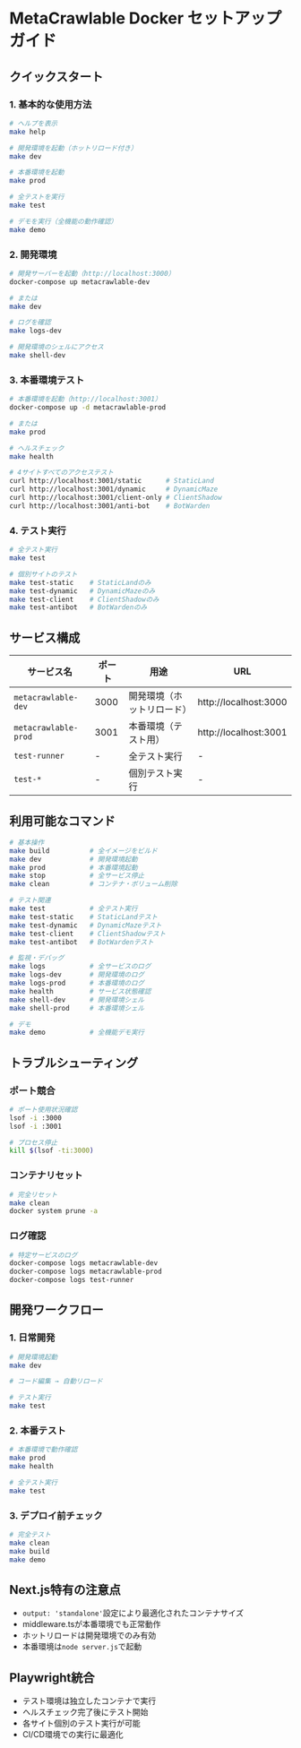 # MetaCrawlable Docker セットアップガイド

## クイックスタート

### 1. 基本的な使用方法

```bash
# ヘルプを表示
make help

# 開発環境を起動（ホットリロード付き）
make dev

# 本番環境を起動
make prod

# 全テストを実行
make test

# デモを実行（全機能の動作確認）
make demo
```

### 2. 開発環境

```bash
# 開発サーバーを起動（http://localhost:3000）
docker-compose up metacrawlable-dev

# または
make dev

# ログを確認
make logs-dev

# 開発環境のシェルにアクセス
make shell-dev
```

### 3. 本番環境テスト

```bash
# 本番環境を起動（http://localhost:3001）
docker-compose up -d metacrawlable-prod

# または
make prod

# ヘルスチェック
make health

# 4サイトすべてのアクセステスト
curl http://localhost:3001/static      # StaticLand
curl http://localhost:3001/dynamic     # DynamicMaze
curl http://localhost:3001/client-only # ClientShadow
curl http://localhost:3001/anti-bot    # BotWarden
```

### 4. テスト実行

```bash
# 全テスト実行
make test

# 個別サイトのテスト
make test-static    # StaticLandのみ
make test-dynamic   # DynamicMazeのみ
make test-client    # ClientShadowのみ
make test-antibot   # BotWardenのみ
```

## サービス構成

| サービス名 | ポート | 用途 | URL |
|------------|--------|------|-----|
| `metacrawlable-dev` | 3000 | 開発環境（ホットリロード） | http://localhost:3000 |
| `metacrawlable-prod` | 3001 | 本番環境（テスト用） | http://localhost:3001 |
| `test-runner` | - | 全テスト実行 | - |
| `test-*` | - | 個別テスト実行 | - |

## 利用可能なコマンド

```bash
# 基本操作
make build          # 全イメージをビルド
make dev            # 開発環境起動
make prod           # 本番環境起動
make stop           # 全サービス停止
make clean          # コンテナ・ボリューム削除

# テスト関連
make test           # 全テスト実行
make test-static    # StaticLandテスト
make test-dynamic   # DynamicMazeテスト
make test-client    # ClientShadowテスト
make test-antibot   # BotWardenテスト

# 監視・デバッグ
make logs           # 全サービスのログ
make logs-dev       # 開発環境のログ
make logs-prod      # 本番環境のログ
make health         # サービス状態確認
make shell-dev      # 開発環境シェル
make shell-prod     # 本番環境シェル

# デモ
make demo           # 全機能デモ実行
```

## トラブルシューティング

### ポート競合
```bash
# ポート使用状況確認
lsof -i :3000
lsof -i :3001

# プロセス停止
kill $(lsof -ti:3000)
```

### コンテナリセット
```bash
# 完全リセット
make clean
docker system prune -a
```

### ログ確認
```bash
# 特定サービスのログ
docker-compose logs metacrawlable-dev
docker-compose logs metacrawlable-prod
docker-compose logs test-runner
```

## 開発ワークフロー

### 1. 日常開発
```bash
# 開発環境起動
make dev

# コード編集 → 自動リロード

# テスト実行
make test
```

### 2. 本番テスト
```bash
# 本番環境で動作確認
make prod
make health

# 全テスト実行
make test
```

### 3. デプロイ前チェック
```bash
# 完全テスト
make clean
make build
make demo
```

## Next.js特有の注意点

- `output: 'standalone'`設定により最適化されたコンテナサイズ
- middleware.tsが本番環境でも正常動作
- ホットリロードは開発環境でのみ有効
- 本番環境は`node server.js`で起動

## Playwright統合

- テスト環境は独立したコンテナで実行
- ヘルスチェック完了後にテスト開始
- 各サイト個別のテスト実行が可能
- CI/CD環境での実行に最適化